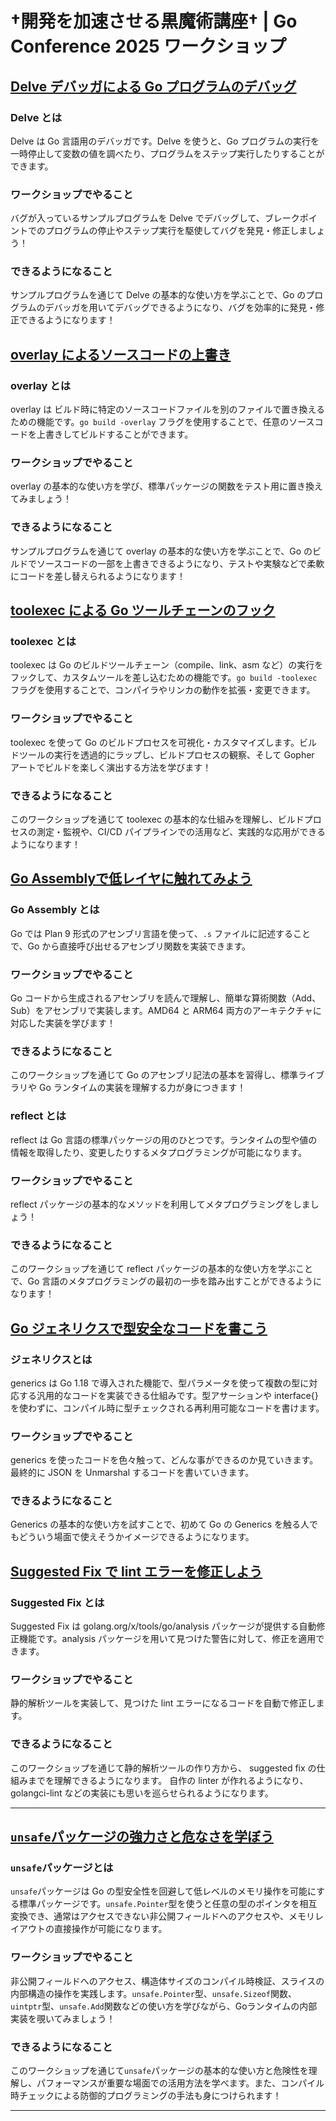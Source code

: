 # †開発を加速させる黒魔術講座† | Go Conference 2025 ワークショップ

## [Delve デバッガによる Go プログラムのデバッグ](https://https://newmo-oss.github.io/gocon25-workshop/delve)

### Delve とは

Delve は Go 言語用のデバッガです。Delve を使うと、Go プログラムの実行を一時停止して変数の値を調べたり、プログラムをステップ実行したりすることができます。

### ワークショップでやること

バグが入っているサンプルプログラムを Delve でデバッグして、ブレークポイントでのプログラムの停止やステップ実行を駆使してバグを発見・修正しましょう！

### できるようになること

サンプルプログラムを通じて Delve の基本的な使い方を学ぶことで、Go のプログラムのデバッガを用いてデバッグできるようになり、バグを効率的に発見・修正できるようになります！

## [overlay によるソースコードの上書き](https://https://newmo-oss.github.io/gocon25-workshop/overlay)

### overlay とは

overlay は ビルド時に特定のソースコードファイルを別のファイルで置き換えるための機能です。`go build -overlay` フラグを使用することで、任意のソースコードを上書きしてビルドすることができます。

### ワークショップでやること

overlay の基本的な使い方を学び、標準パッケージの関数をテスト用に置き換えてみましょう！

### できるようになること

サンプルプログラムを通じて overlay の基本的な使い方を学ぶことで、Go のビルドでソースコードの一部を上書きできるようになり、テストや実験などで柔軟にコードを差し替えられるようになります！

## [toolexec による Go ツールチェーンのフック](https://https://newmo-oss.github.io/gocon25-workshop/toolexec/)

### toolexec とは

toolexec は Go のビルドツールチェーン（compile、link、asm など）の実行をフックして、カスタムツールを差し込むための機能です。`go build -toolexec` フラグを使用することで、コンパイラやリンカの動作を拡張・変更できます。

### ワークショップでやること

toolexec を使って Go のビルドプロセスを可視化・カスタマイズします。ビルドツールの実行を透過的にラップし、ビルドプロセスの観察、そして Gopher アートでビルドを楽しく演出する方法を学びます！

### できるようになること

このワークショップを通じて toolexec の基本的な仕組みを理解し、ビルドプロセスの測定・監視や、CI/CD パイプラインでの活用など、実践的な応用ができるようになります！

## [Go Assemblyで低レイヤに触れてみよう](https://https://newmo-oss.github.io/gocon25-workshop/assembly/)

### Go Assembly とは

Go では Plan 9 形式のアセンブリ言語を使って、`.s` ファイルに記述することで、Go から直接呼び出せるアセンブリ関数を実装できます。

### ワークショップでやること

Go コードから生成されるアセンブリを読んで理解し、簡単な算術関数（Add、Sub）をアセンブリで実装します。AMD64 と ARM64 両方のアーキテクチャに対応した実装を学びます！

### できるようになること

このワークショップを通じて Go のアセンブリ記法の基本を習得し、標準ライブラリや Go ランタイムの実装を理解する力が身につきます！

### reflect とは

reflect は Go 言語の標準パッケージの用のひとつです。ランタイムの型や値の情報を取得したり、変更したりするメタプログラミングが可能になります。

### ワークショップでやること

reflect パッケージの基本的なメソッドを利用してメタプログラミングをしましょう！

### できるようになること

このワークショップを通じて reflect パッケージの基本的な使い方を学ぶことで、Go 言語のメタプログラミングの最初の一歩を踏み出すことができるようになります！

## [Go ジェネリクスで型安全なコードを書こう](https://https://newmo-oss.github.io/gocon25-workshop/generics/)

### ジェネリクスとは

generics は Go 1.18 で導入された機能で、型パラメータを使って複数の型に対応する汎用的なコードを実装できる仕組みです。型アサーションや interface{} を使わずに、コンパイル時に型チェックされる再利用可能なコードを書けます。

### ワークショップでやること

generics を使ったコードを色々触って、どんな事ができるのか見ていきます。
最終的に JSON を Unmarshal するコードを書いていきます。

### できるようになること

Generics の基本的な使い方を試すことで、初めて Go の Generics を触る人でもどういう場面で使えそうかイメージできるようになります。

## [Suggested Fix で lint エラーを修正しよう](https://https://newmo-oss.github.io/gocon25-workshop/suggestedfix/)

### Suggested Fix とは

Suggested Fix は golang.org/x/tools/go/analysis パッケージが提供する自動修正機能です。analysis パッケージを用いて見つけた警告に対して、修正を適用できます。

### ワークショップでやること

静的解析ツールを実装して、見つけた lint エラーになるコードを自動で修正します。

### できるようになること

このワークショップを通じて静的解析ツールの作り方から、 suggested fix の仕組みまでを理解できるようになります。
自作の linter が作れるようになり、 golangci-lint などの実装にも思いを巡らせられるようになります。

---

## [`unsafe`パッケージの強力さと危なさを学ぼう](https://https://newmo-oss.github.io/gocon25-workshop/unsafe/)

### `unsafe`パッケージとは

`unsafe`パッケージは Go の型安全性を回避して低レベルのメモリ操作を可能にする標準パッケージです。`unsafe.Pointer`型を使うと任意の型のポインタを相互変換でき、通常はアクセスできない非公開フィールドへのアクセスや、メモリレイアウトの直接操作が可能になります。

### ワークショップでやること

非公開フィールドへのアクセス、構造体サイズのコンパイル時検証、スライスの内部構造の操作を実践します。`unsafe.Pointer`型、`unsafe.Sizeof`関数、`uintptr`型、`unsafe.Add`関数などの使い方を学びながら、Goランタイムの内部実装を覗いてみましょう！

### できるようになること

このワークショップを通じて`unsafe`パッケージの基本的な使い方と危険性を理解し、パフォーマンスが重要な場面での活用方法を学べます。また、コンパイル時チェックによる防御的プログラミングの手法も身につけられます！

---
